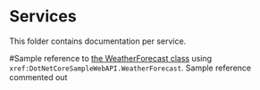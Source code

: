 # Services

This folder contains documentation per service.

#Sample reference to [the WeatherForecast class](xref:DotNetCoreSampleWebAPI.WeatherForecast) using `xref:DotNetCoreSampleWebAPI.WeatherForecast`.
Sample reference commented out
